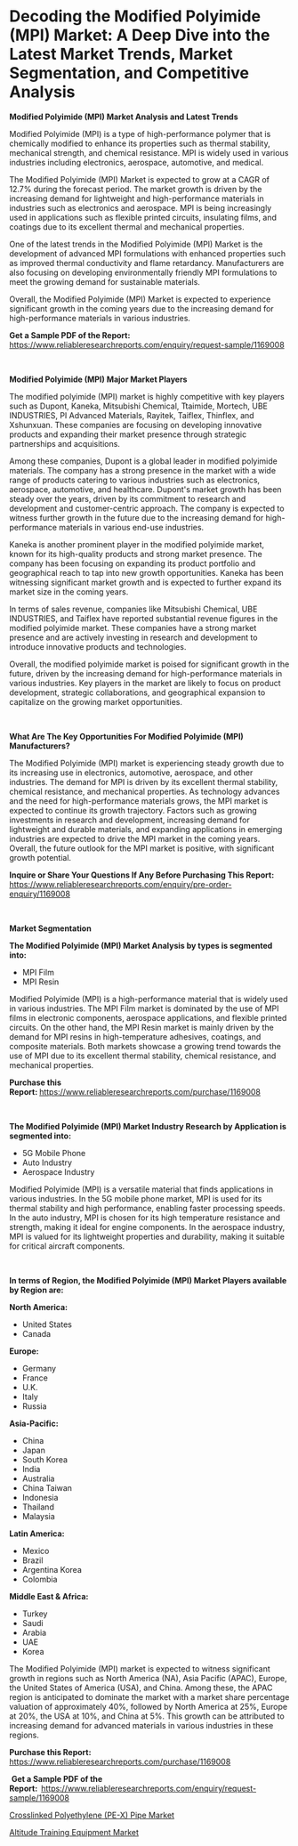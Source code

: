 <p><h1>Decoding the Modified Polyimide (MPI) Market: A Deep Dive into the Latest Market Trends, Market Segmentation, and Competitive Analysis</h1></p><p><strong>Modified Polyimide (MPI) Market Analysis and Latest Trends</strong></p>
<p><p>Modified Polyimide (MPI) is a type of high-performance polymer that is chemically modified to enhance its properties such as thermal stability, mechanical strength, and chemical resistance. MPI is widely used in various industries including electronics, aerospace, automotive, and medical.</p><p>The Modified Polyimide (MPI) Market is expected to grow at a CAGR of 12.7% during the forecast period. The market growth is driven by the increasing demand for lightweight and high-performance materials in industries such as electronics and aerospace. MPI is being increasingly used in applications such as flexible printed circuits, insulating films, and coatings due to its excellent thermal and mechanical properties.</p><p>One of the latest trends in the Modified Polyimide (MPI) Market is the development of advanced MPI formulations with enhanced properties such as improved thermal conductivity and flame retardancy. Manufacturers are also focusing on developing environmentally friendly MPI formulations to meet the growing demand for sustainable materials.</p><p>Overall, the Modified Polyimide (MPI) Market is expected to experience significant growth in the coming years due to the increasing demand for high-performance materials in various industries.</p></p>
<p><strong>Get a Sample PDF of the Report:&nbsp;</strong> <a href="https://www.reliableresearchreports.com/enquiry/request-sample/1169008">https://www.reliableresearchreports.com/enquiry/request-sample/1169008</a></p>
<p>&nbsp;</p>
<p><strong>Modified Polyimide (MPI) Major Market Players</strong></p>
<p><p>The modified polyimide (MPI) market is highly competitive with key players such as Dupont, Kaneka, Mitsubishi Chemical, Ttaimide, Mortech, UBE INDUSTRIES, PI Advanced Materials, Rayitek, Taiflex, Thinflex, and Xshunxuan. These companies are focusing on developing innovative products and expanding their market presence through strategic partnerships and acquisitions.</p><p>Among these companies, Dupont is a global leader in modified polyimide materials. The company has a strong presence in the market with a wide range of products catering to various industries such as electronics, aerospace, automotive, and healthcare. Dupont's market growth has been steady over the years, driven by its commitment to research and development and customer-centric approach. The company is expected to witness further growth in the future due to the increasing demand for high-performance materials in various end-use industries.</p><p>Kaneka is another prominent player in the modified polyimide market, known for its high-quality products and strong market presence. The company has been focusing on expanding its product portfolio and geographical reach to tap into new growth opportunities. Kaneka has been witnessing significant market growth and is expected to further expand its market size in the coming years.</p><p>In terms of sales revenue, companies like Mitsubishi Chemical, UBE INDUSTRIES, and Taiflex have reported substantial revenue figures in the modified polyimide market. These companies have a strong market presence and are actively investing in research and development to introduce innovative products and technologies.</p><p>Overall, the modified polyimide market is poised for significant growth in the future, driven by the increasing demand for high-performance materials in various industries. Key players in the market are likely to focus on product development, strategic collaborations, and geographical expansion to capitalize on the growing market opportunities.</p></p>
<p>&nbsp;</p>
<p><strong>What Are The Key Opportunities For Modified Polyimide (MPI) Manufacturers?</strong></p>
<p><p>The Modified Polyimide (MPI) market is experiencing steady growth due to its increasing use in electronics, automotive, aerospace, and other industries. The demand for MPI is driven by its excellent thermal stability, chemical resistance, and mechanical properties. As technology advances and the need for high-performance materials grows, the MPI market is expected to continue its growth trajectory. Factors such as growing investments in research and development, increasing demand for lightweight and durable materials, and expanding applications in emerging industries are expected to drive the MPI market in the coming years. Overall, the future outlook for the MPI market is positive, with significant growth potential.</p></p>
<p><strong>Inquire or Share Your Questions If Any Before Purchasing This Report:</strong> <a href="https://www.reliableresearchreports.com/enquiry/pre-order-enquiry/1169008">https://www.reliableresearchreports.com/enquiry/pre-order-enquiry/1169008</a></p>
<p>&nbsp;</p>
<p><strong>Market Segmentation</strong></p>
<p><strong>The Modified Polyimide (MPI) Market Analysis by types is segmented into:</strong></p>
<p><ul><li>MPI Film</li><li>MPI Resin</li></ul></p>
<p><p>Modified Polyimide (MPI) is a high-performance material that is widely used in various industries. The MPI Film market is dominated by the use of MPI films in electronic components, aerospace applications, and flexible printed circuits. On the other hand, the MPI Resin market is mainly driven by the demand for MPI resins in high-temperature adhesives, coatings, and composite materials. Both markets showcase a growing trend towards the use of MPI due to its excellent thermal stability, chemical resistance, and mechanical properties.</p></p>
<p><strong>Purchase this Report:&nbsp;</strong><a href="https://www.reliableresearchreports.com/purchase/1169008">https://www.reliableresearchreports.com/purchase/1169008</a></p>
<p>&nbsp;</p>
<p><strong>The Modified Polyimide (MPI) Market Industry Research by Application is segmented into:</strong></p>
<p><ul><li>5G Mobile Phone</li><li>Auto Industry</li><li>Aerospace Industry</li></ul></p>
<p><p>Modified Polyimide (MPI) is a versatile material that finds applications in various industries. In the 5G mobile phone market, MPI is used for its thermal stability and high performance, enabling faster processing speeds. In the auto industry, MPI is chosen for its high temperature resistance and strength, making it ideal for engine components. In the aerospace industry, MPI is valued for its lightweight properties and durability, making it suitable for critical aircraft components.</p></p>
<p>&nbsp;</p>
<p><strong>In terms of Region, the Modified Polyimide (MPI) Market Players available by Region are:</strong></p>
<p>
    <p> <strong> North America: </strong>
        <ul>
            <li>United States</li>
            <li>Canada</li>
        </ul>
        </p> 
    <p> <strong> Europe: </strong>
        <ul>
            <li>Germany</li>
            <li>France</li>
            <li>U.K.</li>
            <li>Italy</li>
            <li>Russia</li>
        </ul>
        </p> 
    <p> <strong> Asia-Pacific: </strong>
        <ul>
            <li>China</li>
            <li>Japan</li>
            <li>South Korea</li>
            <li>India</li>
            <li>Australia</li>
            <li>China Taiwan</li>
            <li>Indonesia</li>
            <li>Thailand</li>
            <li>Malaysia</li>
        </ul>
        </p> 
    <p> <strong> Latin America: </strong>
        <ul>
            <li>Mexico</li>
            <li>Brazil</li>
            <li>Argentina Korea</li>
            <li>Colombia</li>
        </ul>
        </p> 
    <p> <strong> Middle East & Africa: </strong>
        <ul>
            <li>Turkey</li>
            <li>Saudi</li>
            <li>Arabia</li>
            <li>UAE</li>
            <li>Korea</li>
        </ul>
    </p>
    </p>
<p><p>The Modified Polyimide (MPI) market is expected to witness significant growth in regions such as North America (NA), Asia Pacific (APAC), Europe, the United States of America (USA), and China. Among these, the APAC region is anticipated to dominate the market with a market share percentage valuation of approximately 40%, followed by North America at 25%, Europe at 20%, the USA at 10%, and China at 5%. This growth can be attributed to increasing demand for advanced materials in various industries in these regions.</p></p>
<p><strong>Purchase this Report: </strong><a href="https://www.reliableresearchreports.com/purchase/1169008">https://www.reliableresearchreports.com/purchase/1169008</a></p>
<p>&nbsp;<strong>Get a Sample PDF of the Report:&nbsp;&nbsp;</strong><a href="https://www.reliableresearchreports.com/enquiry/request-sample/1169008">https://www.reliableresearchreports.com/enquiry/request-sample/1169008</a></p>
<p><strong></strong></p>
<p><p><a href="https://github.com/moyahfrancoestellec51j635wcx/Market-Research-Report-List-1/blob/main/crosslinked-polyethylene-pe-x-pipe-market.md">Crosslinked Polyethylene (PE-X) Pipe Market</a></p><p><a href="https://thundering-castanet-c65.notion.site/Altitude-Training-Equipment-Market-Research-Report-Provides-Critical-Insights-that-can-help-Shape-Bu-505892a43b974ca0b2af19ff9e00fe95">Altitude Training Equipment Market</a></p></p>